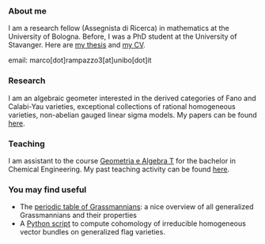 
### About me

I am a research fellow (Assegnista di Ricerca) in mathematics at the University of Bologna. Before, I was a PhD student at the University of Stavanger. Here are [my thesis](https://ebooks.uis.no/index.php/USPS/catalog/download/78/77/346-1?inline=1) and [my CV](https://marcorampazzo.github.io/CV_Oct_2021.pdf).

email: marco[dot]rampazzo3[at]unibo[dot]it

### Research

I am an algebraic geometer interested in the derived categories of Fano and Calabi-Yau varieties, exceptional collections of rational homogeneous varieties, non-abelian gauged linear sigma models. My papers can be found [here](https://marcorampazzo.github.io/papers).

### Teaching

I am assistant to the course [Geometria e Algebra T](https://virtuale.unibo.it/course/view.php?id=33616) for the bachelor in Chemical Engineering. My past teaching activity can be found [here](https://marcorampazzo.github.io/CV_Oct_2021.pdf).

### You may find useful

* The [periodic table of Grassmannians](https://www.grassmannian.info): a nice overview of all generalized Grassmannians and their properties
* A [Python script](https://github.com/marcorampazzo/bott-theorem) to compute cohomology of irreducible homogeneous vector bundles on generalized flag varieties.
